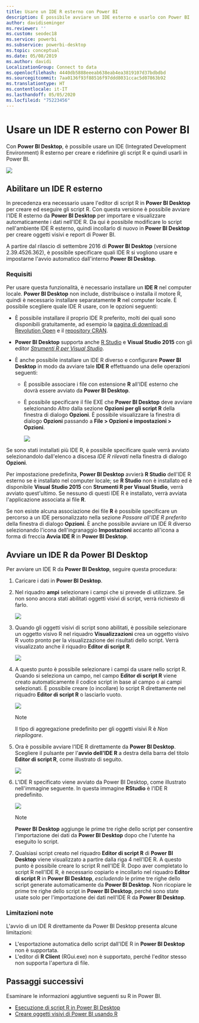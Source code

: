 ```yaml
---
title: Usare un IDE R esterno con Power BI
description: È possibile avviare un IDE esterno e usarlo con Power BI
author: davidiseminger
ms.reviewer: ''
ms.custom: seodec18
ms.service: powerbi
ms.subservice: powerbi-desktop
ms.topic: conceptual
ms.date: 05/08/2019
ms.author: davidi
LocalizationGroup: Connect to data
ms.openlocfilehash: 4440db5888eeeab638eab4ea3819107d37bdbdbd
ms.sourcegitcommit: 7aa0136f93f88516f97ddd8031ccac5d07863b92
ms.translationtype: HT
ms.contentlocale: it-IT
ms.lasthandoff: 05/05/2020
ms.locfileid: "75223456"
---
```

# <a name="use-an-external-r-ide-with-power-bi"></a>Usare un IDE R esterno con Power BI
Con **Power BI Desktop**, è possibile usare un IDE (Integrated Development Environment) R esterno per creare e ridefinire gli script R e quindi usarli in Power BI.

![](media/desktop-r-ide/r-ide_1a.png)

## <a name="enable-an-external-r-ide"></a>Abilitare un IDE R esterno
In precedenza era necessario usare l'editor di script R in **Power BI Desktop** per creare ed eseguire gli script R. Con questa versione è possibile avviare l'IDE R esterno da **Power BI Desktop** per importare e visualizzare automaticamente i dati nell'IDE R. Da qui è possibile modificare lo script nell'ambiente IDE R esterno, quindi incollarlo di nuovo in **Power BI Desktop** per creare oggetti visivi e report di Power BI.

A partire dal rilascio di settembre 2016 di **Power BI Desktop** (versione 2.39.4526.362), è possibile specificare quali IDE R si vogliono usare e impostarne l'avvio automatico dall'interno **Power BI Desktop**.

### <a name="requirements"></a>Requisiti
Per usare questa funzionalità, è necessario installare un **IDE R** nel computer locale. **Power BI Desktop** non include, distribuisce o installa il motore R, quindi è necessario installare separatamente **R** nel computer locale. È possibile scegliere quale IDE R usare, con le opzioni seguenti:

* È possibile installare il proprio IDE R preferito, molti dei quali sono disponibili gratuitamente, ad esempio la [pagina di download di Revolution Open](https://mran.revolutionanalytics.com/download/) e il [repository CRAN](https://cran.r-project.org/bin/windows/base/).
* **Power BI Desktop** supporta anche [R Studio](https://www.rstudio.com/) e **Visual Studio 2015** con gli editor [*Strumenti R per Visual Studio*](/visualstudio/rtvs).
* È anche possibile installare un IDE R diverso e configurare **Power BI Desktop** in modo da avviare tale **IDE R** effettuando una delle operazioni seguenti:
  
  * È possibile associare i file con estensione **R** all'IDE esterno che dovrà essere avviato da **Power BI Desktop**.
  * È possibile specificare il file EXE che **Power BI Desktop** deve avviare selezionando *Altro* dalla sezione **Opzioni per gli script R** della finestra di dialogo **Opzioni**. È possibile visualizzare la finestra di dialogo **Opzioni** passando a **File > Opzioni e impostazioni > Opzioni**.
    
    ![](media/desktop-r-ide/r-ide_1b.png)

Se sono stati installati più IDE R, è possibile specificare quale verrà avviato selezionandolo dall'elenco a discesa *IDE R rilevati* nella finestra di dialogo **Opzioni**.

Per impostazione predefinita, **Power BI Desktop** avvierà **R Studio** dell'IDE R esterno se è installato nel computer locale; se **R Studio** non è installato ed è disponibile **Visual Studio 2015** con **Strumenti R per Visual Studio**, verrà avviato quest'ultimo. Se nessuno di questi IDE R è installato, verrà avviata l'applicazione associata ai file **R**.

Se non esiste alcuna associazione dei file **R** è possibile specificare un percorso a un IDE personalizzato nella sezione *Passare all'IDE R preferito* della finestra di dialogo **Opzioni**. È anche possibile avviare un IDE R diverso selezionando l'icona dell'ingranaggio **Impostazioni** accanto all'icona a forma di freccia **Avvia IDE R** in **Power BI Desktop**.

## <a name="launch-an-r-ide-from-power-bi-desktop"></a>Avviare un IDE R da Power BI Desktop
Per avviare un IDE R da **Power BI Desktop**, seguire questa procedura:

1. Caricare i dati in **Power BI Desktop**.
2. Nel riquadro **ampi** selezionare i campi che si prevede di utilizzare. Se non sono ancora stati abilitati oggetti visivi di script, verrà richiesto di farlo.
   
   ![](media/desktop-r-ide/r-ide_3.png)
3. Quando gli oggetti visivi di script sono abilitati, è possibile selezionare un oggetto visivo R nel riquadro **Visualizzazioni** crea un oggetto visivo R vuoto pronto per la visualizzazione dei risultati dello script. Verrà visualizzato anche il riquadro **Editor di script R**.
   
   ![](media/desktop-r-ide/r-ide_4.png)
4. A questo punto è possibile selezionare i campi da usare nello script R. Quando si seleziona un campo, nel campo **Editor di script R** viene creato automaticamente il codice script in base al campo o ai campi selezionati. È possibile creare (o incollare) lo script R direttamente nel riquadro **Editor di script R** o lasciarlo vuoto.
   
   ![](media/desktop-r-ide/r-ide_5.png)
   
   > [!NOTE]
   > Il tipo di aggregazione predefinito per gli oggetti visivi R è *Non riepilogare*.
   > 
   > 
5. Ora è possibile avviare l'IDE R direttamente da **Power BI Desktop**. Scegliere il pulsante per l'**avvio dell'IDE R** a destra della barra del titolo **Editor di script R**, come illustrato di seguito.
   
   ![](media/desktop-r-ide/r-ide_6.png)
6. L'IDE R specificato viene avviato da Power BI Desktop, come illustrato nell'immagine seguente. In questa immagine **RStudio** è l'IDE R predefinito.
   
   ![](media/desktop-r-ide/r-ide_7.png)
   
   > [!NOTE]
   > **Power BI Desktop** aggiunge le prime tre righe dello script per consentire l'importazione dei dati da **Power BI Desktop** dopo che l'utente ha eseguito lo script.
   > 
   > 
7. Qualsiasi script creato nel riquadro **Editor di script R** di **Power BI Desktop** viene visualizzato a partire dalla riga 4 nell'IDE R. A questo punto è possibile creare lo script R nell'IDE R. Dopo aver completato lo script R nell'IDE R, è necessario copiarlo e incollarlo nel riquadro **Editor di script R** in **Power BI Desktop**, *escludendo* le prime tre righe dello script generate automaticamente da **Power BI Desktop**. Non ricopiare le prime tre righe dello script in **Power BI Desktop**, perché sono state usate solo per l'importazione dei dati nell'IDE R da **Power BI Desktop**.

### <a name="known-limitations"></a>Limitazioni note
L'avvio di un IDE R direttamente da Power BI Desktop presenta alcune limitazioni:

* L'esportazione automatica dello script dall'IDE R in **Power BI Desktop** non è supportata.
* L'editor di **R Client** (RGui.exe) non è supportato, perché l'editor stesso non supporta l'apertura di file.

## <a name="next-steps"></a>Passaggi successivi
Esaminare le informazioni aggiuntive seguenti su R in Power BI.

* [Esecuzione di script R in Power BI Desktop](desktop-r-scripts.md)
* [Creare oggetti visivi di Power BI usando R](desktop-r-visuals.md)

